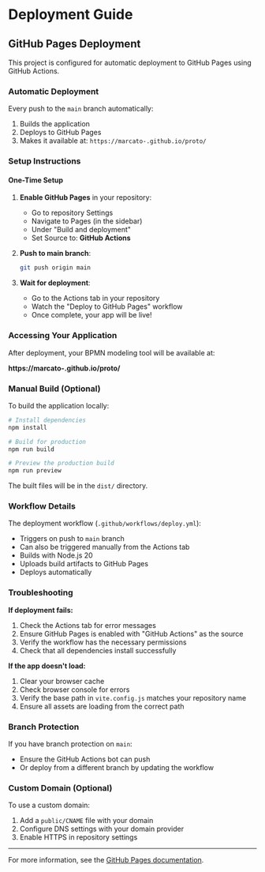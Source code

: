 # Deployment Guide

## GitHub Pages Deployment

This project is configured for automatic deployment to GitHub Pages using GitHub Actions.

### Automatic Deployment

Every push to the `main` branch automatically:
1. Builds the application
2. Deploys to GitHub Pages
3. Makes it available at: `https://marcato-.github.io/proto/`

### Setup Instructions

#### One-Time Setup

1. **Enable GitHub Pages** in your repository:
   - Go to repository Settings
   - Navigate to Pages (in the sidebar)
   - Under "Build and deployment"
   - Set Source to: **GitHub Actions**

2. **Push to main branch**:
   ```bash
   git push origin main
   ```

3. **Wait for deployment**:
   - Go to the Actions tab in your repository
   - Watch the "Deploy to GitHub Pages" workflow
   - Once complete, your app will be live!

### Accessing Your Application

After deployment, your BPMN modeling tool will be available at:

**https://marcato-.github.io/proto/**

### Manual Build (Optional)

To build the application locally:

```bash
# Install dependencies
npm install

# Build for production
npm run build

# Preview the production build
npm run preview
```

The built files will be in the `dist/` directory.

### Workflow Details

The deployment workflow (`.github/workflows/deploy.yml`):
- Triggers on push to `main` branch
- Can also be triggered manually from the Actions tab
- Builds with Node.js 20
- Uploads build artifacts to GitHub Pages
- Deploys automatically

### Troubleshooting

**If deployment fails:**

1. Check the Actions tab for error messages
2. Ensure GitHub Pages is enabled with "GitHub Actions" as the source
3. Verify the workflow has the necessary permissions
4. Check that all dependencies install successfully

**If the app doesn't load:**

1. Clear your browser cache
2. Check browser console for errors
3. Verify the base path in `vite.config.js` matches your repository name
4. Ensure all assets are loading from the correct path

### Branch Protection

If you have branch protection on `main`:
- Ensure the GitHub Actions bot can push
- Or deploy from a different branch by updating the workflow

### Custom Domain (Optional)

To use a custom domain:

1. Add a `public/CNAME` file with your domain
2. Configure DNS settings with your domain provider
3. Enable HTTPS in repository settings

---

For more information, see the [GitHub Pages documentation](https://docs.github.com/en/pages).
